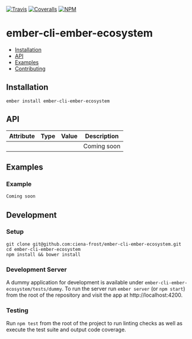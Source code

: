 [ci-img]: https://img.shields.io/travis/ciena-frost/ember-cli-ember-ecosystem.svg "Travis CI Build Status"
[ci-url]: https://travis-ci.org/ciena-frost/ember-cli-ember-ecosystem

[cov-img]: https://img.shields.io/coveralls/ciena-frost/ember-cli-ember-ecosystem.svg "Coveralls Code Coverage"
[cov-url]: https://coveralls.io/github/ciena-frost/ember-cli-ember-ecosystem

[npm-img]: https://img.shields.io/npm/v/ember-cli-ember-ecosystem.svg "NPM Version"
[npm-url]: https://www.npmjs.com/package/ember-cli-ember-ecosystem

[![Travis][ci-img]][ci-url] [![Coveralls][cov-img]][cov-url] [![NPM][npm-img]][npm-url]

# ember-cli-ember-ecosystem

 * [Installation](#Installation)
 * [API](#API)
 * [Examples](#Examples)
 * [Contributing](#Contributing)

## Installation
```
ember install ember-cli-ember-ecosystem
```

## API

| Attribute | Type | Value | Description |
| --------- | ---- | ----- | ----------- |
| ` ` | ` ` | ` ` | Coming soon |

## Examples

### Example
```handlebars
Coming soon
```

## Development
### Setup
```
git clone git@github.com:ciena-frost/ember-cli-ember-ecosystem.git
cd ember-cli-ember-ecosystem
npm install && bower install
```

### Development Server
A dummy application for development is available under `ember-cli-ember-ecosystem/tests/dummy`.
To run the server run `ember server` (or `npm start`) from the root of the repository and
visit the app at http://localhost:4200.

### Testing
Run `npm test` from the root of the project to run linting checks as well as execute the test suite
and output code coverage.
